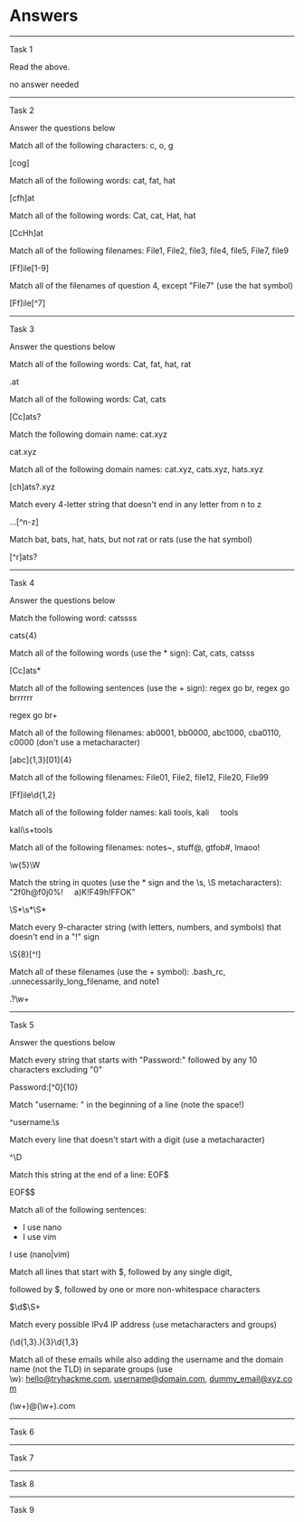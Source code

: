 # Answers

********

Task 1

Read the above.

no answer needed

********

Task 2

Answer the questions below

Match all of the following characters: c, o, g

[cog]

Match all of the following words: cat, fat, hat

[cfh]at

Match all of the following words: Cat, cat, Hat, hat

[CcHh]at

Match all of the following filenames: File1, File2, file3, file4, file5, File7, file9

[Ff]ile[1-9]

Match all of the filenames of question 4, except "File7" (use the hat symbol)

[Ff]ile[^7]

********

Task 3

Answer the questions below

Match all of the following words: Cat, fat, hat, rat

.at

Match all of the following words: Cat, cats

[Cc]ats?

Match the following domain name: cat.xyz

cat\.xyz

Match all of the following domain names: cat.xyz, cats.xyz, hats.xyz

[ch]ats?\.xyz

Match every 4-letter string that doesn't end in any letter from n to z

...[^n-z]

Match bat, bats, hat, hats, but not rat or rats (use the hat symbol)

[^r]ats?

********

Task 4

Answer the questions below

Match the following word: catssss

cats{4}

Match all of the following words (use the * sign): Cat, cats, catsss

[Cc]ats*

Match all of the following sentences (use the + sign): regex go br, regex go brrrrrr

regex go br+

Match all of the following filenames: ab0001, bb0000, abc1000, cba0110, c0000 (don't use a metacharacter)

[abc]{1,3}[01]{4}

Match all of the following filenames: File01, File2, file12, File20, File99

[Ff]ile\d{1,2}

Match all of the following folder names: kali tools, kali     tools

kali\s+tools

Match all of the following filenames: notes~, stuff@, gtfob#, lmaoo!

\w{5}\W

Match the string in quotes (use the * sign and the \s, \S metacharacters): "2f0h@f0j0%!     a)K!F49h!FFOK"

\S*\s*\S*

Match every 9-character string (with letters, numbers, and symbols) that doesn't end in a "!" sign

\S{8}[^!]

Match all of these filenames (use the + symbol): .bash_rc, .unnecessarily_long_filename, and note1

\.?\w+

********

Task 5

Answer the questions below

Match every string that starts with "Password:" followed by any 10 characters excluding "0"

Password:[^0]{10}

Match "username: " in the beginning of a line (note the space!)

^username:\s

Match every line that doesn't start with a digit (use a metacharacter)

^\D

Match this string at the end of a line: EOF$

EOF\$$

Match all of the following sentences:

- I use nano
- I use vim

I use (nano|vim)

Match all lines that start with $, followed by any single digit,

followed by $, followed by one or more non-whitespace characters

$\d\$\S+

Match every possible IPv4 IP address (use metacharacters and groups)

(\d{1,3}\.){3}\d{1,3}

Match all of these emails while also adding the username and the domain name (not the TLD) in separate groups (use \w): [hello@tryhackme.com](mailto:hello@tryhackme.com), [username@domain.com](mailto:username@domain.com), [dummy_email@xyz.com](mailto:dummy_email@xyz.com)

(\w+)@(\w+)\.com

********

Task 6

********

Task 7

********

Task 8

********

Task 9